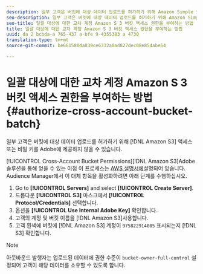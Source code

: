 ```yaml
---
description: 일부 고객은 버킷에 대상 데이터 업로드를 허가하기 위해 Amazon Simple Storage Service (Amazon S 3) 액세스 또는 비밀 키를 Adobe에 제공하지 않을 수 있습니다.
seo-description: 일부 고객은 버킷에 대상 데이터 업로드를 허가하기 위해 Amazon Simple Storage Service (Amazon S 3) 액세스 또는 비밀 키를 Adobe에 제공하지 않을 수 있습니다.
seo-title: 일괄 대상에 대한 교차 계정 Amazon S 3 버킷 액세스 권한을 부여하는 방법
title: 일괄 대상에 대한 교차 계정 Amazon S 3 버킷 액세스 권한을 부여하는 방법
uuid: da 2 bcbda-a 765-437 a-bfe 9-4355383 a 4730
translation-type: tm+mt
source-git-commit: be661580da839ce6332a0ad827dec08e854abe54

---
```



# 일괄 대상에 대한 교차 계정 Amazon S 3 버킷 액세스 권한을 부여하는 방법{#authorize-cross-account-bucket-batch}

일부 고객은 버킷에 대상 데이터 업로드를 허가하기 위해 [!DNL Amazon S3] 액세스 또는 비밀 키를 Adobe에 제공하지 않을 수 있습니다.

[!UICONTROL Cross-Account Bucket Permissions][!DNL Amazon S3]Adobe 솔루션을 통해 얻을 수 있는 이점 이 프로세스는 [AWS 설명서에](https://docs.aws.amazon.com/AmazonS3/latest/dev/example-walkthroughs-managing-access-example2.html)설명되어 있습니다. Audience Manager에서 이 대체 항목을 활성화하려면 아래 단계를 수행하십시오.

1. Go to **[!UICONTROL Servers]** and select **[!UICONTROL Create Server]**.
1. 드롭다운 **[!UICONTROL S3]** 마스크에서 **[!UICONTROL Protocol/Credentials]** 선택합니다.
1. 옵션을 **[!UICONTROL Use Internal Adobe Key]** 확인합니다.
1. 고객의 계정 및 버킷 이름을 [!DNL Amazon S3]사용합니다.
1. 고객 흰색에 버킷에 [!DNL Amazon S3] 계정이 `975822914085` 표시되는지 [!DNL S3] 확인합니다.

>[!NOTE]
>
>아웃바운드 발행자는 업로드된 데이터에 권한 수준이 `bucket-owner-full-control` 설정되어 고객이 해당 데이터를 소유할 수 있도록 합니다.
